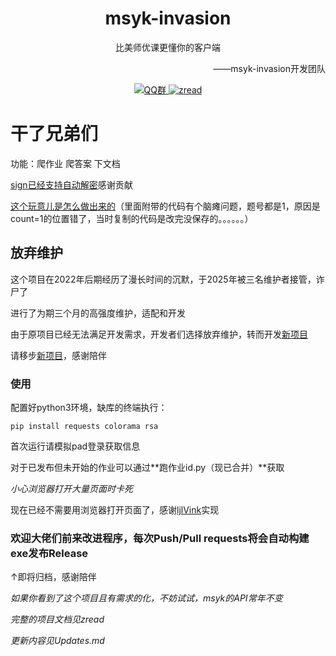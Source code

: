 <div align="center">
    <h1 align="center">msyk-invasion</h1>
    <p>比美师优课更懂你的客户端</p>
    <p align="right">——msyk-invasion开发团队</p>
    <div>
        <a href="https://qun.qq.com/universal-share/share?ac=1&authKey=oO%2FOfQTiYL%2FTqmCIe4rpbrozRM4jvSoCumLaX8fwdzAl4FPvhiFhneqcdlCZTQP%2B&busi_data=eyJncm91cENvZGUiOiIxMDU2MDc3OTA1IiwidG9rZW4iOiJMb2liNzFWblZxOFU2TUU2eUFEejNUY1ZoNTlCNmhYQTBwVVI3cnZpZ1RDM0FkMkUyNjBweitiTjZGa1EwaDlrIiwidWluIjoiMjI5NzE5Mzg4MSJ9&data=2CtVjgRkjP64MqMXaD-wNV4eTehac6AMoCP0P5q0nGrR4sKip1WFdv7bMu3aRx8CIwOGUecgR-RE9vogW7uzIQ&svctype=4&tempid=h5_group_info">
            <img src="https://img.shields.io/badge/QQ群-1056077905-blue?style=flat-square&logo=qq" alt="QQ群">
        </a>
        <a href="https://zread.ai/Tonyha7/msyk-invasion">
            <img src="https://img.shields.io/badge/zread-msyk--invasion-green?style=flat-square" alt="zread">
        </a>
    </div>
</div>

# 干了兄弟们 #
功能：爬作业 爬答案 下文档

[sign已经支持自动解密](https://github.com/Tonyha7/msyk-invasion/pull/2)感谢贡献

[这个玩意儿是怎么做出来的](https://www.52pojie.cn/thread-1613563-1-1.html)（里面附带的代码有个脑瘫问题，题号都是1，原因是count=1的位置错了，当时复制的代码是改完没保存的。。。。。。）

## 放弃维护 ##

这个项目在2022年后期经历了漫长时间的沉默，于2025年被三名维护者接管，诈尸了

进行了为期三个月的高强度维护，适配和开发

由于原项目已经无法满足开发需求，开发者们选择放弃维护，转而开发<a href="https://github.com/Misaka16407/msyk-tools">新项目</a>

请移步<a href="https://github.com/Misaka16407/msyk-tools">新项目</a>，感谢陪伴

### 使用

配置好python3环境，缺库的终端执行：

`pip install requests colorama rsa`

首次运行请模拟pad登录获取信息

[](https://imgtu.com/i/LfbpCR)

对于已发布但未开始的作业可以通过**跑作业id.py（现已合并）**获取

*小心浏览器打开大量页面时卡死*

现在已经不需要用浏览器打开页面了，感谢[ljlVink](https://github.com/ljlVink)实现

### 欢迎大佬们前来改进程序，每次Push/Pull requests将会自动构建exe发布Release

↑即将归档，感谢陪伴

*如果你看到了这个项目且有需求的化，不妨试试，msyk的API常年不变*

*完整的项目文档见zread*

*更新内容见Updates.md*
